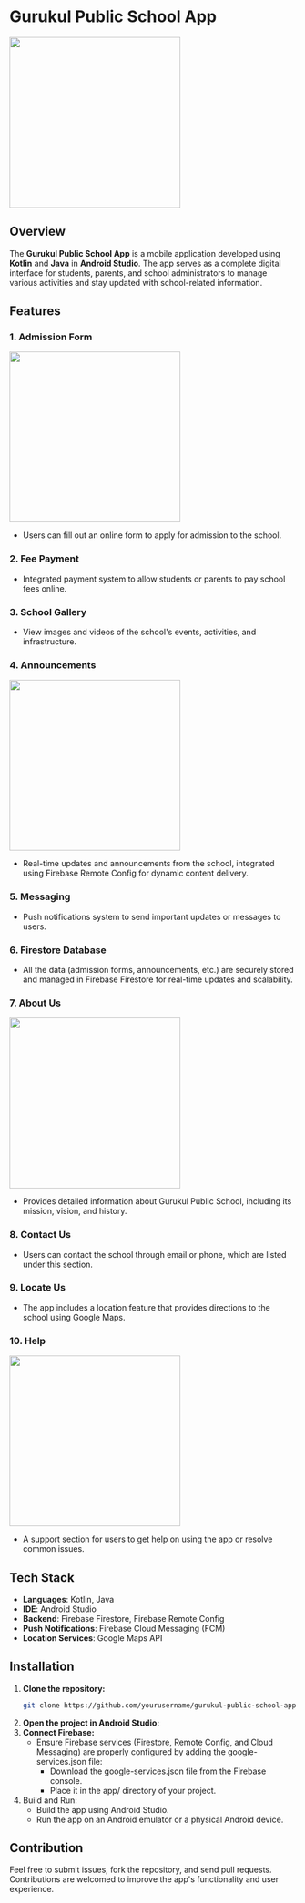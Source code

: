 # Gurukul Public School App
<img src="https://github.com/user-attachments/assets/a91fb229-baeb-43fe-aaa5-221e454b7756" width="300" />

## Overview
The **Gurukul Public School App** is a mobile application developed using **Kotlin** and **Java** in **Android Studio**. The app serves as a complete digital interface for students, parents, and school administrators to manage various activities and stay updated with school-related information.

## Features

### 1. **Admission Form**
<img src="https://github.com/user-attachments/assets/2e321174-b5e6-479a-a2a8-579bd3bbbcd5" width="300" />

   - Users can fill out an online form to apply for admission to the school.
   
### 2. **Fee Payment**
   - Integrated payment system to allow students or parents to pay school fees online.

### 3. **School Gallery**
   - View images and videos of the school's events, activities, and infrastructure.

### 4. **Announcements**
<img src="https://github.com/user-attachments/assets/9301476f-567b-41d1-b21a-875547d161a9" width="300" />

   - Real-time updates and announcements from the school, integrated using Firebase Remote Config for dynamic content delivery.

### 5. **Messaging**
   - Push notifications system to send important updates or messages to users.

### 6. **Firestore Database**
   - All the data (admission forms, announcements, etc.) are securely stored and managed in Firebase Firestore for real-time updates and scalability.

### 7. **About Us**
<img src="https://github.com/user-attachments/assets/ccd7be11-82cc-4835-83d9-8693f579ba41" width="300" />

   - Provides detailed information about Gurukul Public School, including its mission, vision, and history.

### 8. **Contact Us**
   - Users can contact the school through email or phone, which are listed under this section.

### 9. **Locate Us**
   - The app includes a location feature that provides directions to the school using Google Maps.

### 10. **Help**
<img src="https://github.com/user-attachments/assets/a64f017e-0d4f-4504-883e-ed095daf72b6" width="300" />

   - A support section for users to get help on using the app or resolve common issues.

## Tech Stack
- **Languages**: Kotlin, Java
- **IDE**: Android Studio
- **Backend**: Firebase Firestore, Firebase Remote Config
- **Push Notifications**: Firebase Cloud Messaging (FCM)
- **Location Services**: Google Maps API

## Installation

1. **Clone the repository:**
   ```bash
   git clone https://github.com/yourusername/gurukul-public-school-app.git
   ```
2. **Open the project in Android Studio:**
3. **Connect Firebase:**
   - Ensure Firebase services (Firestore, Remote Config, and Cloud Messaging) are properly configured by adding the google-services.json file:
      - Download the google-services.json file from the Firebase console.
      - Place it in the app/ directory of your project.
4. Build and Run:
      - Build the app using Android Studio.
      - Run the app on an Android emulator or a physical Android device.
  
## Contribution
Feel free to submit issues, fork the repository, and send pull requests. Contributions are welcomed to improve the app's functionality and user experience.
